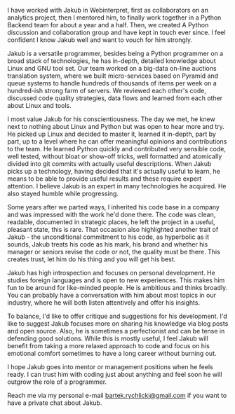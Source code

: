 I have worked with Jakub in Webinterpret, first as collaborators on an
analytics project, then I mentored him, to finally work together in a Python
Backend team for about a year and a half. Then, we created A Python discussion
and collaboration group and have kept in touch ever since. I feel confident I
know Jakub well and want to vouch for him strongly.

Jakub is a versatile programmer, besides being a Python programmer on a broad
stack of technologies, he has in-depth, detailed knowledge about Linux and GNU
tool set. Our team worked on a big-data on-line auctions translation system,
where we built micro-services based on Pyramid and queue systems to handle
hundreds of thousands of items per week on a hundred-ish strong farm of
servers. We reviewed each other's code, discussed code quality strategies, data
flows and learned from each other about Linux and tools.

I most value Jakub for his conscientiousness. The day we met, he knew next to
nothing about Linux and Python but was open to hear more and try. He picked up
Linux and decided to master it, learned it in-depth, part by part, up to a
level where he can offer meaningful opinions and contributions to the team. He
learned Python quickly and contributed very sensible code, well tested, without
bloat or show-off tricks, well formatted and atomically divided into git
commits with actually useful descriptions. When Jakub picks up a technology,
having decided that it's actually useful to learn, he means to be able to
provide useful results and these require expert attention. I believe Jakub is
an expert in many technologies he acquired. He also stayed humble while
progressing.

Some years after we parted ways, I inherited his code base in a company and was
impressed with the work he'd done there. The code was clean, readable,
documented in strategic places, he left the project in a useful, pleasant
state, this is rare. That occasion also highlighted another trait of Jakub -
the unconditional commitment to his code, as hyperbolic as it sounds, Jakub
treats his code as his mark, his brand and whether his manager or seniors
revise the code or not, the quality must be there. This creates trust, let him
do his thing and you will get his best.

Jakub has high introspection and focuses on personal development. He studies
foreign languages and is open to new experiences. This makes him fun to be
around for like-minded people. He is ambitious and thinks broadly. You can
probably have a conversation with him about most topics in our industry, where
he will both listen attentively and offer his insights.

To balance, I'd like to offer critique and suggestions for his development. I'd
like to suggest Jakub focuses more on sharing his knowledge via blog posts and
open source. Also, he is sometimes a perfectionist and can be tense in
defending good solutions. While this is mostly useful, I feel Jakub will
benefit from taking a more relaxed approach to code and focus on his emotional
comfort sometimes to have a long career without burning out.

I hope Jakub goes into mentor or management positions when he feels ready. I
can trust him with coding just about anything and feel soon he will outgrow the
role of a programmer.

Reach me via my personal e-mail bartek.rychlicki@gmail.com if you want to have
a private chat about Jakub.

